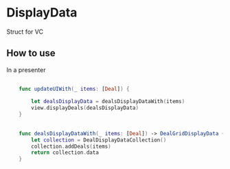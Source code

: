 # DisplayData
Struct for VC

## How to use
In a presenter

```swift
    
    func updateUIWith(_ items: [Deal]) {
        
        let dealsDisplayData = dealsDisplayDataWith(items)
        view.displayDeals(dealsDisplayData)
    }
    
    
    func dealsDisplayDataWith(_ items: [Deal]) -> DealGridDisplayData {
        let collection = DealDisplayDataCollection()
        collection.addDeals(items)
        return collection.data
    }
    
```
